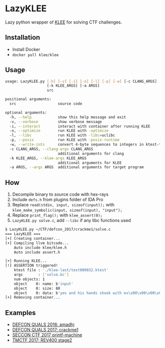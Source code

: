 # LazyKLEE
Lazy python wrapper of [KLEE](https://klee.github.io/) for solving CTF challenges.

## Installation
- Install Docker
- `docker pull klee/klee`

## Usage
```sh
usage: LazyKLEE.py [-h] [-v] [-i] [-o] [-l] [-p] [-w] [-c CLANG_ARGS]
                   [-k KLEE_ARGS] [-a ARGS]
                   src

positional arguments:
  src                   source code

optional arguments:
  -h, --help            show this help message and exit
  -v, --verbose         show verbose message
  -i, --interact        interact with container after running KLEE
  -o, --optimize        run KLEE with -optimize
  -l, --libc            run KLEE with -libc=uclibc
  -p, --posix           run KLEE with -posix-runtime
  -w, --write-ints      convert 4-byte sequences to integers in ktest-tool
  -c CLANG_ARGS, --clang-args CLANG_ARGS
                        additional arguments for clang
  -k KLEE_ARGS, --klee-args KLEE_ARGS
                        additional arguments for KLEE
  -a ARGS, --args ARGS  additional arguments for target program
```
## How

1. Decompile binary to source code with hex-rays
2. Include `defs.h` from plugins folder of IDA Pro
3. Replace `read(stdin, input, sizeof(input));` with `klee_make_symbolic(input, sizeof(input), "input");`
4. Replace `print_flag();` with `klee_assert(0);`
5. `LazyKLEE.py solve.c`, add `--libc` if any libc functions used

```sh
$ LazyKLEE.py ~/CTF/defcon_2017/crackme1/solve.c
=== LazyKLEE ===
[+] Creating container...
[+] Compiling llvm bitcode...
    Auto include klee/klee.h
    Auto include assert.h

[+] Running KLEE...
[!] ASSERTION triggered!
    ktest file : './klee-last/test000032.ktest'
    args       : ['solve.bc']
    num objects: 1
    object    0: name: b'input'
    object    0: size: 80
    object    0: data: b'yes and his hands shook with ex\x00\x00\x00\x00\x00\x00\x00\x00\x00\x00\x00\x00\x00\x00\x00\x00\x00\x00\x00\x00\x00\x00\x00\x00\x00\x00\x00\x00\x00\x00\x00\x00\x00\x00\x00\x00\x00\x00\x00\x00\x00\x00\x00\x00\x00\x00\x00\x00\x00'
[+] Removing container...
```

## Examples
- [DEFCON QUALS 2016: amadhj](example/DEFCON-QUALS-2016-amadhj)
- [DEFCON QUALS 2017: crackme1](example/DEFCON-QUALS-2017-crackme1)
- [SECCON CTF 2017 printf-machine](example/SECCON-CTF-2017-printf-machine)
- [TMCTF 2017: REV400 stage2](example/TMCTF-2017-REV400)
